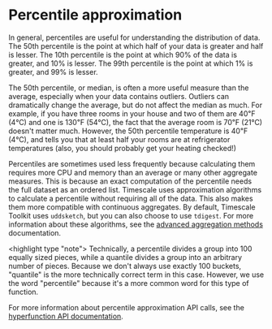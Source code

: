 # Percentile approximation
In general, percentiles are useful for understanding the distribution of data.
The 50th percentile is the point at which half of your data is greater and half
is lesser. The 10th percentile is the point at which 90% of the data is greater,
and 10% is lesser. The 99th percentile is the point at which 1% is greater, and
99% is lesser.

The 50th percentile, or median, is often a more useful measure than the average,
especially when your data contains outliers. Outliers can dramatically change
the average, but do not affect the median as much. For example, if you have
three rooms in your house and two of them are 40℉ (4℃) and one is 130℉ (54℃),
the fact that the average room is 70℉ (21℃) doesn't matter much. However, the
50th percentile temperature is 40℉ (4℃), and tells you that at least half your
rooms are at refrigerator temperatures (also, you should probably get your
heating checked!)

Percentiles are sometimes used less frequently because calculating them requires more CPU and memory than an average or many other aggregate measures. This is
because an exact computation of the percentile needs the full dataset as an
ordered list. Timescale uses approximation algorithms to calculate a
percentile without requiring all of the data. This also makes them more
compatible with continuous aggregates. By default, Timescale Toolkit uses
`uddsketch`, but you can also choose to use `tdigest`. For more information about these algorithms, see the [advanced aggregation methods][advanced-agg] documentation.

<highlight type "note">
Technically, a percentile divides a group into 100 equally sized pieces, while a
quantile divides a group into an arbitrary number of pieces. Because we don't
always use exactly 100 buckets, "quantile" is the more technically correct term
in this case. However, we use the word "percentile" because it's a more common
word for this type of function.
</highlight>

For more information about percentile approximation API calls, see the
[hyperfunction API documentation][hyperfunctions-api-approx-percentile].


[advanced-agg]: /how-to-guides/hyperfunctions/advanced-agg
[hyperfunctions-api-approx-percentile]: /api/:currentVersion:/hyperfunctions/percentile-approximation/
